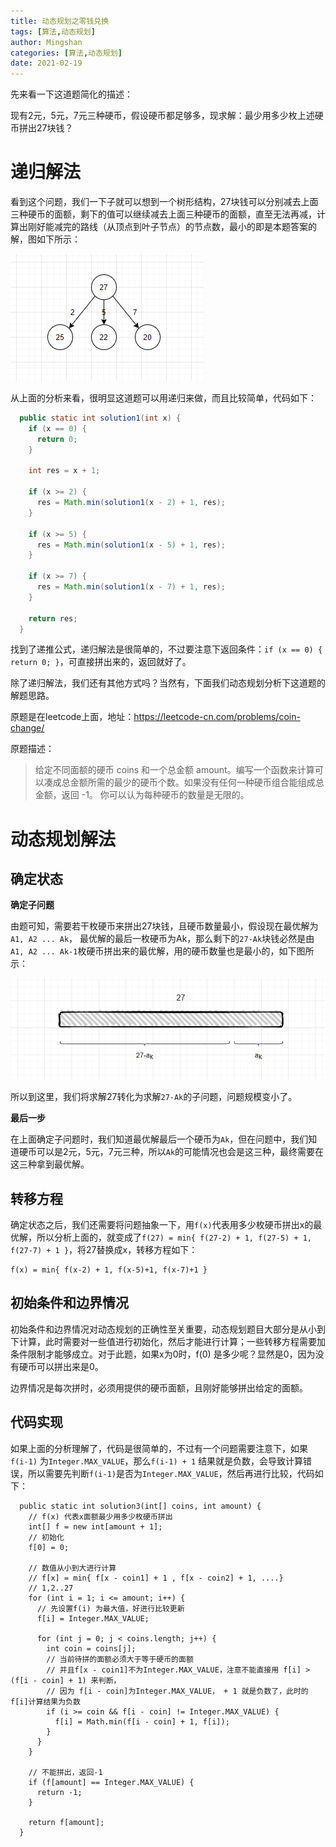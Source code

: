 ```yaml
---
title: 动态规划之零钱兑换
tags: [算法,动态规划]
author: Mingshan
categories: [算法,动态规划]
date: 2021-02-19
---
```


先来看一下这道题简化的描述：

现有2元，5元，7元三种硬币，假设硬币都足够多，现求解：最少用多少枚上述硬币拼出27块钱？

<!-- more -->

# 递归解法

看到这个问题，我们一下子就可以想到一个树形结构，27块钱可以分别减去上面三种硬币的面额，剩下的值可以继续减去上面三种硬币的面额，直至无法再减，计算出刚好能减完的路线（从顶点到叶子节点）的节点数，最小的即是本题答案的解，图如下所示：

![image](https://github.com/mstao/static/blob/master/images/ds/MinCoin.png?raw=true)

从上面的分析来看，很明显这道题可以用递归来做，而且比较简单，代码如下：

```Java
  public static int solution1(int x) {
    if (x == 0) {
      return 0;
    }

    int res = x + 1;

    if (x >= 2) {
      res = Math.min(solution1(x - 2) + 1, res);
    }

    if (x >= 5) {
      res = Math.min(solution1(x - 5) + 1, res);
    }

    if (x >= 7) {
      res = Math.min(solution1(x - 7) + 1, res);
    }

    return res;
  }
```

找到了递推公式，递归解法是很简单的，不过要注意下返回条件：`if (x == 0) { return 0; }`，可直接拼出来的，返回就好了。

除了递归解法，我们还有其他方式吗？当然有，下面我们动态规划分析下这道题的解题思路。

原题是在leetcode上面，地址：https://leetcode-cn.com/problems/coin-change/

原题描述：

> 给定不同面额的硬币 coins 和一个总金额 amount。编写一个函数来计算可以凑成总金额所需的最少的硬币个数。如果没有任何一种硬币组合能组成总金额，返回 -1。
你可以认为每种硬币的数量是无限的。
 
 
# 动态规划解法

## 确定状态

**确定子问题**

由题可知，需要若干枚硬币来拼出27块钱，且硬币数量最小，假设现在最优解为`A1, A2 ... Ak`， 最优解的最后一枚硬币为Ak，那么剩下的`27-Ak`块钱必然是由`A1, A2 ... Ak-1`枚硬币拼出来的最优解，用的硬币数量也是最小的，如下图所示：

![image](https://github.com/mstao/static/blob/master/images/ds/MinCoin2.png?raw=true)

所以到这里，我们将求解27转化为求解`27-Ak`的子问题，问题规模变小了。

**最后一步**

在上面确定子问题时，我们知道最优解最后一个硬币为`Ak`，但在问题中，我们知道硬币可以是2元，5元，7元三种，所以`Ak`的可能情况也会是这三种，最终需要在这三种拿到最优解。

## 转移方程

确定状态之后，我们还需要将问题抽象一下，用`f(x)`代表用多少枚硬币拼出x的最优解，所以分析上面的，就变成了`f(27) = min{ f(27-2) + 1, f(27-5) + 1, f(27-7) + 1 }`，将27替换成x，转移方程如下：

```
f(x) = min{ f(x-2) + 1, f(x-5)+1, f(x-7)+1 }
```

## 初始条件和边界情况

初始条件和边界情况对动态规划的正确性至关重要，动态规划题目大部分是从小到下计算，此时需要对一些值进行初始化，然后才能进行计算；一些转移方程需要加条件限制才能够成立。对于此题，如果x为0时，f(0) 是多少呢？显然是0，因为没有硬币可以拼出来是0。

边界情况是每次拼时，必须用提供的硬币面额，且刚好能够拼出给定的面额。

## 代码实现

如果上面的分析理解了，代码是很简单的，不过有一个问题需要注意下，如果`f(i-1)` 为`Integer.MAX_VALUE`，那么`f(i-1) + 1` 结果就是负数，会导致计算错误，所以需要先判断`f(i-1)`是否为`Integer.MAX_VALUE`，然后再进行比较，代码如下：

```
  public static int solution3(int[] coins, int amount) {
    // f(x) 代表x面额最少用多少枚硬币拼出
    int[] f = new int[amount + 1];
    // 初始化
    f[0] = 0;

    // 数值从小到大进行计算
    // f[x] = min{ f[x - coin1] + 1 , f[x - coin2] + 1, ....}
    // 1,2..27
    for (int i = 1; i <= amount; i++) {
      // 先设置f(i) 为最大值，好进行比较更新
      f[i] = Integer.MAX_VALUE;

      for (int j = 0; j < coins.length; j++) {
        int coin = coins[j];
        // 当前待拼的面额必须大于等于硬币的面额
        // 并且f[x - coin1]不为Integer.MAX_VALUE，注意不能直接用 f[i] > (f[i - coin] + 1) 来判断，
        // 因为 f[i - coin]为Integer.MAX_VALUE， + 1 就是负数了，此时的f[i]计算结果为负数
        if (i >= coin && f[i - coin] != Integer.MAX_VALUE) {
          f[i] = Math.min(f[i - coin] + 1, f[i]);
        }
      }
    }

    // 不能拼出，返回-1
    if (f[amount] == Integer.MAX_VALUE) {
      return -1;
    }

    return f[amount];
  }
```
